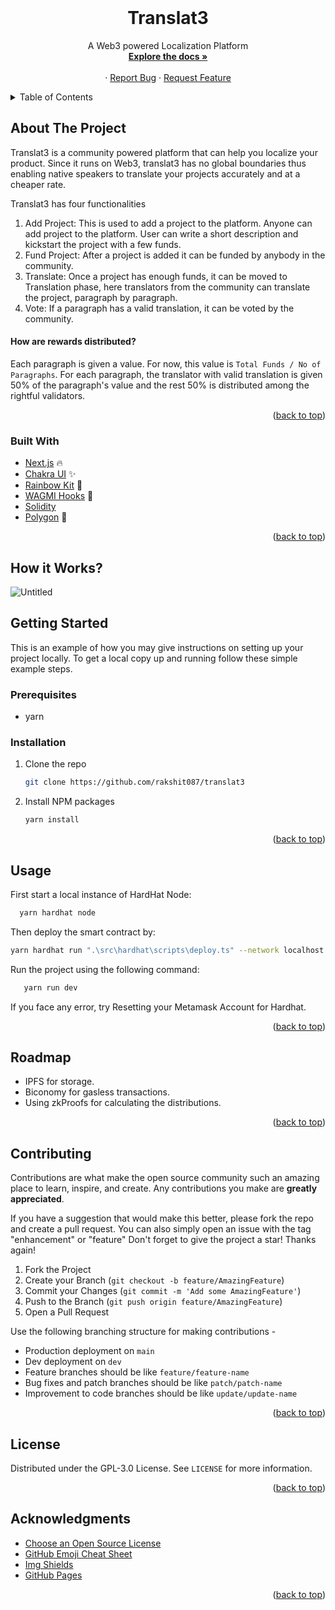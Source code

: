 <div id="top"></div>
<br />
<div align="center">
  <h1 align="center">Translat3</h1>
  <p align="center">
    A Web3 powered Localization Platform
    <br />
    <a href="https://github.com/rakshit087/tranlsat3"><strong>Explore the docs »</strong></a>
    <br />
    <br />
    ·
    <a href="https://github.com/rakshit087/translat3/issues">Report Bug</a>
    ·
    <a href="https://github.com/rakshit087/translat3/issues">Request Feature</a>
  </p>
</div>

<!-- TABLE OF CONTENTS -->
<details>
  <summary>Table of Contents</summary>
  <ol>
    <li>
      <a href="#about-the-project">About The Project</a>
      <ul>
        <li><a href="#built-with">Built With</a></li>
      </ul>
    </li>
    <li>
      <a href="#getting-started">Getting Started</a>
      <ul>
        <li><a href="#prerequisites">Prerequisites</a></li>
        <li><a href="#installation">Installation</a></li>
      </ul>
    </li>
    <li><a href="#usage">Usage</a></li>
    <li><a href="#roadmap">Roadmap</a></li>
    <li><a href="#contributing">Contributing</a></li>
    <li><a href="#license">License</a></li>
    <li><a href="#acknowledgments">Acknowledgments</a></li>
  </ol>
</details>

<!-- ABOUT THE PROJECT -->
## About The Project

Translat3 is a community powered platform that can help you localize your product. Since it runs on Web3, translat3 has no global boundaries thus enabling native speakers to translate your projects accurately and at a cheaper rate. 

Translat3 has four functionalities

1. Add Project: This is used to add a project to the platform. Anyone can add project to the platform. User can write a short description and kickstart the project with a few funds.
2. Fund Project: After a project is added it can be funded by anybody in the community. 
3. Translate: Once a project has enough funds, it can be moved to Translation phase, here translators from the community can translate the project, paragraph by paragraph.
4. Vote: If a paragraph has a valid translation, it can be voted by the community.

#### How are rewards distributed?
Each paragraph is given a value. For now, this value is ```Total Funds / No of Paragraphs```. For each paragraph, the translator with valid translation is given 50% of the paragraph's value and the rest 50% is distributed among the rightful validators. 

<p align="right">(<a href="#top">back to top</a>)</p>

### Built With

* [Next.js](https://nextjs.org/) :fire:
* [Chakra UI](https://chakra-ui.com/) :sparkles:
* [Rainbow Kit](https://www.rainbowkit.com/) 🌈
* [WAGMI Hooks](https://wagmi.sh/) 🔗
* [Solidity](https://docs.soliditylang.org/en/v0.8.13/) 
* [Polygon](https://polygon.technology/) 💜

<p align="right">(<a href="#top">back to top</a>)</p>

## How it Works?
![Untitled](https://user-images.githubusercontent.com/50898928/186194354-84da3730-017a-403d-ba2b-a7c79de2874b.png)

<!-- GETTING STARTED -->
## Getting Started

This is an example of how you may give instructions on setting up your project locally.
To get a local copy up and running follow these simple example steps.

### Prerequisites

* yarn

### Installation

1. Clone the repo

   ```sh
   git clone https://github.com/rakshit087/translat3
   ```

2. Install NPM packages

   ```sh
   yarn install
   ```

<p align="right">(<a href="#top">back to top</a>)</p>

<!-- USAGE EXAMPLES -->
## Usage

First start a local instance of HardHat Node:  

```sh
  yarn hardhat node
```

Then deploy the smart contract by:

```sh
yarn hardhat run ".\src\hardhat\scripts\deploy.ts" --network localhost
```

Run the project using the following command:

```sh
   yarn run dev
```  

If you face any error, try Resetting your Metamask Account for Hardhat.

<p align="right">(<a href="#top">back to top</a>)</p>

<!-- ROADMAP -->
## Roadmap

* IPFS for storage.
* Biconomy for gasless transactions.
* Using zkProofs for calculating the distributions.

<p align="right">(<a href="#top">back to top</a>)</p>

<!-- CONTRIBUTING -->
## Contributing

Contributions are what make the open source community such an amazing place to learn, inspire, and create. Any contributions you make are **greatly appreciated**.

If you have a suggestion that would make this better, please fork the repo and create a pull request. You can also simply open an issue with the tag "enhancement" or "feature"
Don't forget to give the project a star! Thanks again!

1. Fork the Project
2. Create your Branch (`git checkout -b feature/AmazingFeature`)
3. Commit your Changes (`git commit -m 'Add some AmazingFeature'`)
4. Push to the Branch (`git push origin feature/AmazingFeature`)
5. Open a Pull Request

Use the following branching structure for making contributions - 

* Production deployment on `main`
* Dev deployment on `dev`
* Feature branches should be like `feature/feature-name`
* Bug fixes and patch branches should be like `patch/patch-name`
* Improvement to code branches should be like `update/update-name`

<p align="right">(<a href="#top">back to top</a>)</p>

<!-- LICENSE -->
## License

Distributed under the GPL-3.0 License. See `LICENSE` for more information.

<p align="right">(<a href="#top">back to top</a>)</p>

<!-- ACKNOWLEDGMENTS -->
## Acknowledgments

* [Choose an Open Source License](https://choosealicense.com)
* [GitHub Emoji Cheat Sheet](https://gist.github.com/rxaviers/7360908)
* [Img Shields](https://shields.io)
* [GitHub Pages](https://pages.github.com)

<p align="right">(<a href="#top">back to top</a>)</p>

<!-- MARKDOWN LINKS & IMAGES -->
[contributors-shield]: https://img.shields.io/github/contributors/othneildrew/Best-README-Template.svg?style=for-the-badge
[contributors-url]: https://github.com/labs-vision/Karyakram-frontend/graphs/contributors
[forks-shield]: https://img.shields.io/github/forks/othneildrew/Best-README-Template.svg?style=for-the-badge
[forks-url]: https://github.com/labs-vision/Karyakram-frontend/network/members
[stars-shield]: https://img.shields.io/github/stars/othneildrew/Best-README-Template.svg?style=for-the-badge
[stars-url]: https://github.com/labs-vision/Karyakram-frontend/stargazers
[issues-shield]: https://img.shields.io/github/issues/othneildrew/Best-README-Template.svg?style=for-the-badge
[issues-url]: https://github.com/labs-vision/Karyakram-frontend/issues
[license-shield]: https://img.shields.io/github/license/othneildrew/Best-README-Template.svg?style=for-the-badge
[license-url]: https://github.com/labs-vision/Karyakram-frontend/blob/main/LICENSE
